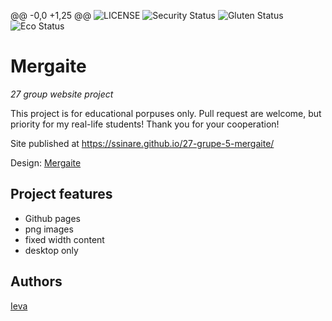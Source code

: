 @@ -0,0 +1,25 @@
![LICENSE](https://img.shields.io/badge/license-MIT-blue.svg?style=flat-square)
![Security Status](https://img.shields.io/security-headers?label=Security&url=https%3A%2F%2Fgithub.com&style=flat-square)
![Gluten Status](https://img.shields.io/badge/Gluten-Free-green.svg)
![Eco Status](https://img.shields.io/badge/ECO-Friendly-green.svg)

# Mergaite

_27 group website project_

This project is for educational porpuses only. Pull request are welcome, but priority for my real-life students! Thank you for your cooperation!

Site published at https://ssinare.github.io/27-grupe-5-mergaite/

Design: [Mergaite](https://cdn.discordapp.com/attachments/648536139677958156/648860692459290634/unknown.png)

## Project features

- Github pages
- png images
- fixed width content
- desktop only

## Authors

[Ieva](https://github.com/ssinare)